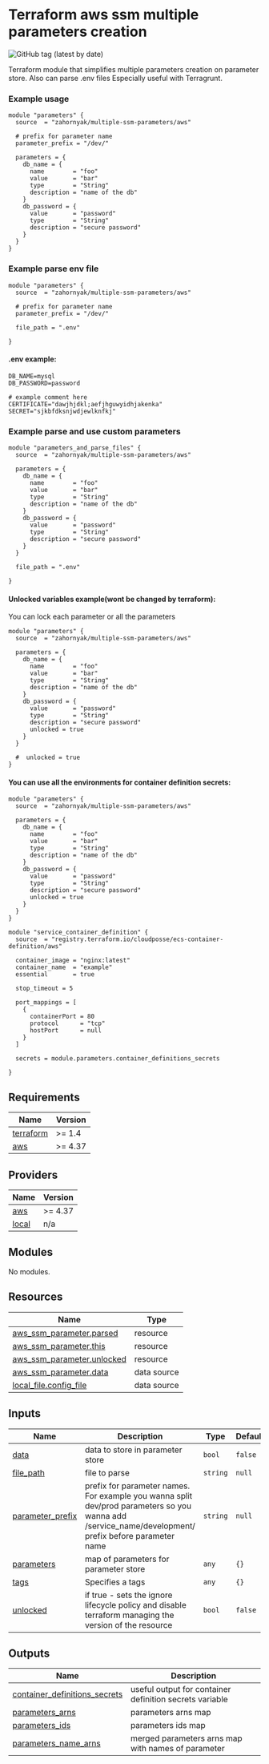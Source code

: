 # Terraform aws ssm multiple parameters creation
![GitHub tag (latest by date)](https://img.shields.io/github/v/tag/zahornyak/terraform-aws-multiple-ssm-parameters)

Terraform module that simplifies multiple parameters creation on parameter store. Also can parse .env files
Especially useful with Terragrunt.


### Example usage
```hcl
module "parameters" {
  source  = "zahornyak/multiple-ssm-parameters/aws"

  # prefix for parameter name
  parameter_prefix = "/dev/"
  
  parameters = {
    db_name = {
      name        = "foo"
      value       = "bar"
      type        = "String"
      description = "name of the db"
    }
    db_password = {
      value       = "password"
      type        = "String"
      description = "secure password"
    }
  }
}
```

### Example parse env file
```hcl
module "parameters" {
  source  = "zahornyak/multiple-ssm-parameters/aws"

  # prefix for parameter name
  parameter_prefix = "/dev/"
  
  file_path = ".env"

}
```
#### .env example:
```commandline
DB_NAME=mysql
DB_PASSWORD=password

# example comment here
CERTIFICATE="dawjhjdkl;aefjhguwyidhjakenka"
SECRET="sjkbfdksnjwdjewlknfkj"
```

### Example parse and use custom parameters
```hcl
module "parameters_and_parse_files" {
  source  = "zahornyak/multiple-ssm-parameters/aws"

  parameters = {
    db_name = {
      name        = "foo"
      value       = "bar"
      type        = "String"
      description = "name of the db"
    }
    db_password = {
      value       = "password"
      type        = "String"
      description = "secure password"
    }
  }

  file_path = ".env"

}
```

#### Unlocked variables example(wont be changed by terraform):
You can lock each parameter or all the parameters
```hcl
module "parameters" {
  source  = "zahornyak/multiple-ssm-parameters/aws"
  
  parameters = {
    db_name = {
      name        = "foo"
      value       = "bar"
      type        = "String"
      description = "name of the db"
    }
    db_password = {
      value       = "password"
      type        = "String"
      description = "secure password"
      unlocked = true
    }
  }

  #  unlocked = true
}
```

#### You can use all the environments for container definition secrets:
```hcl
module "parameters" {
  source  = "zahornyak/multiple-ssm-parameters/aws"

  parameters = {
    db_name = {
      name        = "foo"
      value       = "bar"
      type        = "String"
      description = "name of the db"
    }
    db_password = {
      value       = "password"
      type        = "String"
      description = "secure password"
      unlocked = true
    }
  }
}

module "service_container_definition" {
  source  = "registry.terraform.io/cloudposse/ecs-container-definition/aws"

  container_image = "nginx:latest"
  container_name  = "example"
  essential       = true

  stop_timeout = 5
  
  port_mappings = [
    {
      containerPort = 80
      protocol      = "tcp"
      hostPort      = null
    }
  ]
  
  secrets = module.parameters.container_definitions_secrets

}
```



<!-- BEGINNING OF PRE-COMMIT-TERRAFORM DOCS HOOK -->
## Requirements

| Name | Version |
|------|---------|
| <a name="requirement_terraform"></a> [terraform](#requirement\_terraform) | >= 1.4 |
| <a name="requirement_aws"></a> [aws](#requirement\_aws) | >= 4.37 |

## Providers

| Name | Version |
|------|---------|
| <a name="provider_aws"></a> [aws](#provider\_aws) | >= 4.37 |
| <a name="provider_local"></a> [local](#provider\_local) | n/a |

## Modules

No modules.

## Resources

| Name | Type |
|------|------|
| [aws_ssm_parameter.parsed](https://registry.terraform.io/providers/hashicorp/aws/latest/docs/resources/ssm_parameter) | resource |
| [aws_ssm_parameter.this](https://registry.terraform.io/providers/hashicorp/aws/latest/docs/resources/ssm_parameter) | resource |
| [aws_ssm_parameter.unlocked](https://registry.terraform.io/providers/hashicorp/aws/latest/docs/resources/ssm_parameter) | resource |
| [aws_ssm_parameter.data](https://registry.terraform.io/providers/hashicorp/aws/latest/docs/data-sources/ssm_parameter) | data source |
| [local_file.config_file](https://registry.terraform.io/providers/hashicorp/local/latest/docs/data-sources/file) | data source |

## Inputs

| Name | Description | Type | Default | Required |
|------|-------------|------|---------|:--------:|
| <a name="input_data"></a> [data](#input\_data) | data to store in parameter store | `bool` | `false` | no |
| <a name="input_file_path"></a> [file\_path](#input\_file\_path) | file to parse | `string` | `null` | no |
| <a name="input_parameter_prefix"></a> [parameter\_prefix](#input\_parameter\_prefix) | prefix for parameter names. For example you wanna split dev/prod parameters so you wanna add /service\_name/development/ prefix before parameter name | `string` | `null` | no |
| <a name="input_parameters"></a> [parameters](#input\_parameters) | map of parameters for parameter store | `any` | `{}` | no |
| <a name="input_tags"></a> [tags](#input\_tags) | Specifies a tags | `any` | `{}` | no |
| <a name="input_unlocked"></a> [unlocked](#input\_unlocked) | if true - sets the ignore lifecycle policy and disable terraform managing the version of the resource | `bool` | `false` | no |

## Outputs

| Name | Description |
|------|-------------|
| <a name="output_container_definitions_secrets"></a> [container\_definitions\_secrets](#output\_container\_definitions\_secrets) | useful output for container definition secrets variable |
| <a name="output_parameters_arns"></a> [parameters\_arns](#output\_parameters\_arns) | parameters arns map |
| <a name="output_parameters_ids"></a> [parameters\_ids](#output\_parameters\_ids) | parameters ids map |
| <a name="output_parameters_name_arns"></a> [parameters\_name\_arns](#output\_parameters\_name\_arns) | merged parameters arns map with names of parameter |
<!-- END OF PRE-COMMIT-TERRAFORM DOCS HOOK -->
